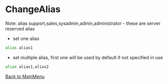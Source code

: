 
  # ChangeAlias
  
  Note: alias support,sales,sysadmin,admin,administrator  - these are server reserved alias 
  
  - set one alias
  ~~~bash 
  alias alias1
  ~~~

  - set multiple alias, first one will be used by default if not specified in use
  ~~~bash 
  alias alias1,alias2
  ~~~

  [Back to MainMenu](/docs/helpmain.md)
  
